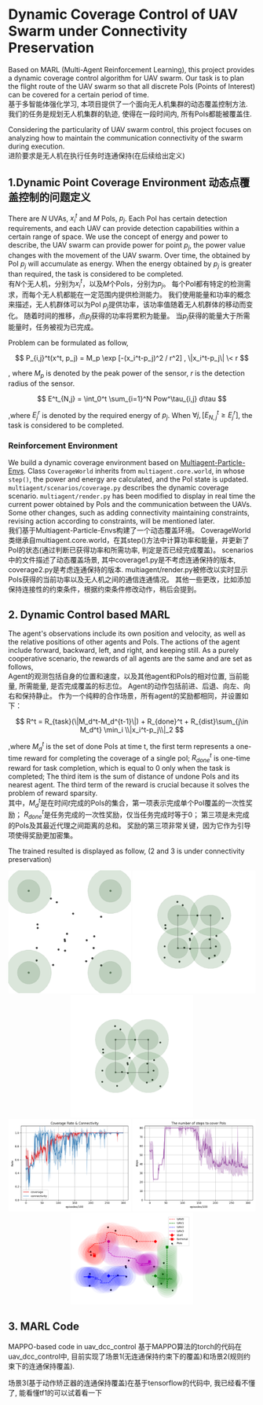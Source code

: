 # Dynamic Coverage Control of UAV Swarm under Connectivity Preservation

Based on MARL (Multi-Agent Reinforcement Learning), 
this project provides a dynamic coverage control algorithm for UAV swarm.
Our task is to plan the flight route of the UAV swarm
so that all discrete PoIs (Points of Interest) can be covered for a certain period of time.  
基于多智能体强化学习, 本项目提供了一个面向无人机集群的动态覆盖控制方法.
我们的任务是规划无人机集群的轨迹, 使得在一段时间内, 所有PoIs都能被覆盖住.


Considering the particularity of UAV swarm control, 
this project focuses on analyzing how to maintain the communication connectivity of the swarm during execution.  
进阶要求是无人机在执行任务时连通保持(在后续给出定义)

## 1.Dynamic Point Coverage Environment  动态点覆盖控制的问题定义
There are $N$ UVAs, $x_i^t$ and $M$ PoIs, $p_j$.
Each PoI has certain detection requirements, 
and each UAV can provide detection capabilities within a certain range of space.
We use the concept of energy and power to describe, 
the UAV swarm can provide power for point $p_j$, 
the power value changes with the movement of the UAV swarm.
Over time, the obtained by PoI $p_j$ will accumulate as energy.
When the energy obtained by $p_j$ is greater than required, 
the task is considered to be completed.  
有$N$个无人机，分别为$x_i^t$，以及$M$个PoIs，分别为$p_j$。
每个PoI都有特定的检测需求，而每个无人机都能在一定范围内提供检测能力。
我们使用能量和功率的概念来描述，无人机群体可以为PoI $p_j$提供功率，该功率值随着无人机群体的移动而变化。
随着时间的推移，点$p_j$获得的功率将累积为能量。
当$p_j$获得的能量大于所需能量时，任务被视为已完成。

Problem can be formulated as follow,

$$
P_{i,j}^t(x^t, p_j) = M_p \exp [-(x_i^t-p_j)^2 / r^2]  , \|x_i^t-p_j\| \< r 
$$

, where $M_p$ is denoted by the peak power of the sensor, $r$ is the detection radius of the sensor.

$$
E^t_{N,j} = \int_0^t \sum_{i=1}^N Pow^\tau_{i,j} d\tau
$$

,where $E^r_j$ is denoted by the required energy of $p_j$. 
When $\forall j, [E_{N,j}^t\geq E^r_j]$, 
the task is considered to be completed.

### Reinforcement Environment
We build a dynamic coverage environment based on [Multiagent-Particle-Envs](https://github.com/openai/multiagent-particle-envs).
Class `CoverageWorld` inherits from `multiagent.core.world`, in whose `step()`, the power and energy are calculated, and the PoI state is updated.
`multiagent/scenarios/coverage.py` describes the dynamic coverage scenario.
`multiagent/render.py` has been modified to display in real time the current power obtained by PoIs and the communication between the UAVs.
Some other changes, such as adding connectivity maintaining constraints, revising action according to constraints, will be mentioned later.  
我们基于Multiagent-Particle-Envs构建了一个动态覆盖环境。
CoverageWorld类继承自multiagent.core.world，在其step()方法中计算功率和能量，并更新了PoI的状态(通过判断已获得功率和所需功率, 判定是否已经完成覆盖)。
scenarios中的文件描述了动态覆盖场景, 其中coverage1.py是不考虑连通保持的版本, coverage2.py是考虑连通保持的版本. 
multiagent/render.py被修改以实时显示PoIs获得的当前功率以及无人机之间的通信连通情况。
其他一些更改，比如添加保持连接性的约束条件，根据约束条件修改动作，稍后会提到。


## 2. Dynamic Control based MARL
The agent's observations include its own position and velocity, 
as well as the relative positions of other agents and PoIs.
The actions of the agent include forward, backward, left, and right, and keeping still.
As a purely cooperative scenario, the rewards of all agents are the same and are set as follows,   
Agent的观测包括自身的位置和速度，以及其他agent和PoIs的相对位置, 当前能量, 所需能量, 是否完成覆盖的标志位。
Agent的动作包括前进、后退、向左、向右和保持静止。
作为一个纯粹的合作场景，所有agent的奖励都相同，并设置如下：

$$
R^t = R_{task}(\|M_d^t-M_d^{t-1}\|) + R_{done}^t + R_{dist}\sum_{j\in M_d^t} \min_i \\|x_i^t-p_j\\|_2
$$

,where $M_d^t$ is the set of done PoIs at time t, the first term represents a one-time reward for completing the coverage of a single poI;
$R_{done}^t$ is one-time reward for task completion, which is equal to 0 only when the task is completed;
The third item is the sum of distance of undone PoIs and its nearest agent.
The third term of the reward is crucial because it solves the problem of reward sparsity.   
其中，$M_d^t$是在时间$t$完成的PoIs的集合，第一项表示完成单个PoI覆盖的一次性奖励；
$R_{done}^t$是任务完成的一次性奖励，仅当任务完成时等于0；
第三项是未完成的PoIs及其最近代理之间距离的总和。
奖励的第三项非常关键，因为它作为引导项使得奖励更加密集。


The trained resulted is displayed as follow, (2 and 3 is under connectivity preservation)

<div style="text-align: center;">
  <img src="https://github.com/zhaozijie2022/images/blob/master/dynamic-coverage-control/cov1.gif" width="250px">
  <img src="https://github.com/zhaozijie2022/images/blob/master/dynamic-coverage-control/cov2.gif" width="250px">
  <img src="https://github.com/zhaozijie2022/images/blob/master/dynamic-coverage-control/cov3.gif" width="250px">
</div>


<div style="text-align: center;">
  <img src="https://github.com/zhaozijie2022/images/blob/master/dynamic-coverage-control/cc.png" width="250px">
  <img src="https://github.com/zhaozijie2022/images/blob/master/dynamic-coverage-control/stp.png" width="250px">
  <img src="https://github.com/zhaozijie2022/images/blob/master/dynamic-coverage-control/trajectory3.png" width="250px">
</div>

## 3. MARL Code
MAPPO-based code in uav_dcc_control
基于MAPPO算法的torch的代码在uav_dcc_control中, 目前实现了场景1(无连通保持约束下的覆盖)和场景2(规则约束下的连通保持覆盖). 

场景3(基于动作矫正器的连通保持覆盖)在基于tensorflow的代码中, 我已经看不懂了, 能看懂tf1的可以试着看一下
